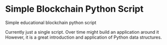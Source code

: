 # Simple Blockchain Python Script
Simple educational blockchain python script

Currently just a single script. Over time might build an application around it
However, it is a great introduction and application of Python data structures. 

